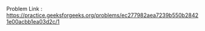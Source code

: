 Problem Link : https://practice.geeksforgeeks.org/problems/ec277982aea7239b550b28421e00acbb1ea03d2c/1